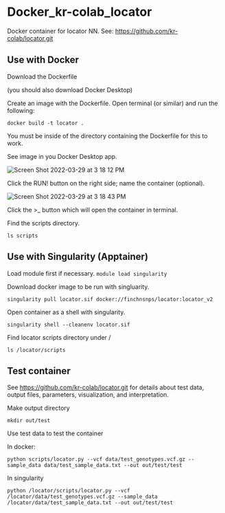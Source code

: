 # Docker_kr-colab_locator
Docker container for locator NN. See: https://github.com/kr-colab/locator.git

## Use with Docker
Download the Dockerfile

(you should also download Docker Desktop)

Create an image with the Dockerfile. Open terminal (or similar) and run the following:

`docker build -t locator .`

You must be inside of the directory containing the Dockerfile for this to work. 

See image in you Docker Desktop app. 

![Screen Shot 2022-03-29 at 3 18 12 PM](https://user-images.githubusercontent.com/22206944/160716431-5c21b5d0-b18a-4d4b-b0ea-6faab418c68e.png)

Click the RUN! button on the right side; name the container (optional). 

![Screen Shot 2022-03-29 at 3 18 43 PM](https://user-images.githubusercontent.com/22206944/160716503-770cc368-7cc3-41ee-aa02-1d243d07e7ec.png)

Click the >_ button which will open the container in terminal. 

Find the scripts directory. 

`ls scripts`

## Use with Singularity (Apptainer)

Load module first if necessary.
`module load singularity`

Download docker image to be run with singluarity.

`singularity pull locator.sif docker://finchnsnps/locator:locator_v2`

Open container as a shell with singularity.

`singularity shell --cleanenv locator.sif`

Find locator scripts directory under /

`ls /locator/scripts`

## Test container

See https://github.com/kr-colab/locator.git for details about test data, output files, parameters, visualization, and interpretation. 

Make output directory

`mkdir out/test`

Use test data to test the container

In docker: 

`python scripts/locator.py --vcf data/test_genotypes.vcf.gz --sample_data data/test_sample_data.txt --out out/test/test`

In singularity 

`python /locator/scripts/locator.py --vcf /locator/data/test_genotypes.vcf.gz --sample_data /locator/data/test_sample_data.txt --out out/test/test`
